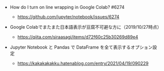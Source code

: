 - How do I turn on line wrapping in Google Colab? #6274
  - https://github.com/jupyter/notebook/issues/6274

- Google Colabでまたまた日本語表示が豆腐不可避な方に（2019/10/27時点）
  - https://qiita.com/siraasagi/items/d72f60c25b30269d89e4 

- Jupyter Notebook と Pandas で DataFrame を全て表示するオプション設定
  - https://kakakakakku.hatenablog.com/entry/2021/04/19/090229
